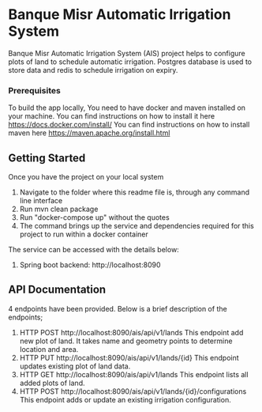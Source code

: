 # Banque Misr Automatic Irrigation System
Banque Misr Automatic Irrigation System (AIS) project helps to configure plots of land to schedule automatic irrigation. Postgres database is used to store data and redis to schedule irrigation on expiry.

### Prerequisites

To build the app locally, You need to have docker and maven installed on your machine.
You can find instructions on how to install it here https://docs.docker.com/install/
You can find instructions on how to install maven here https://maven.apache.org/install.html

## Getting Started

Once you have the project on your local system

1. Navigate to the folder where this readme file is, through any command line interface
2. Run mvn clean package
3. Run "docker-compose up" without the quotes
4. The command brings up the service and dependencies required for this project to run within a docker container

The service can be accessed with the details below:

1. Spring boot backend: http://localhost:8090

## API Documentation

4 endpoints have been provided. Below is a brief description of the endpoints;

1. HTTP POST http://localhost:8090/ais/api/v1/lands
   This endpoint add new plot of land. It takes name and geometry points to determine location and area.
2. HTTP PUT http://localhost:8090/ais/api/v1/lands/{id}
   This endpoint updates existing plot of land data.
3. HTTP GET http://localhost:8090/ais/api/v1/lands
   This endpoint lists all added plots of land.
4. HTTP POST http://localhost:8090/ais/api/v1/lands/{id}/configurations
   This endpoint adds or update an existing irrigation configuration.

